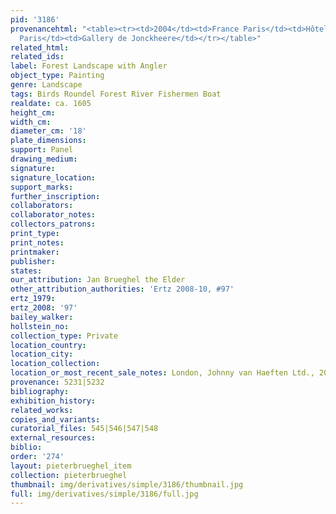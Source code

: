 ```yaml
---
pid: '3186'
provenancehtml: "<table><tr><td>2004</td><td>France Paris</td><td>Hôtel Drouot</td></tr><tr><td>2005</td><td>France
  Paris</td><td>Gallery de Jonckheere</td></tr></table>"
related_html:
related_ids:
label: Forest Landscape with Angler
object_type: Painting
genre: Landscape
tags: Birds Roundel Forest River Fishermen Boat
realdate: ca. 1605
height_cm:
width_cm:
diameter_cm: '18'
plate_dimensions:
support: Panel
drawing_medium:
signature:
signature_location:
support_marks:
further_inscription:
collaborators:
collaborator_notes:
collectors_patrons:
print_type:
print_notes:
printmaker:
publisher:
states:
our_attribution: Jan Brueghel the Elder
other_attribution_authorities: 'Ertz 2008-10, #97'
ertz_1979:
ertz_2008: '97'
bailey_walker:
hollstein_no:
collection_type: Private
location_country:
location_city:
location_collection:
location_or_most_recent_sale_notes: London, Johnny van Haeften Ltd., 2005
provenance: 5231|5232
bibliography:
exhibition_history:
related_works:
copies_and_variants:
curatorial_files: 545|546|547|548
external_resources:
biblio:
order: '274'
layout: pieterbrueghel_item
collection: pieterbrueghel
thumbnail: img/derivatives/simple/3186/thumbnail.jpg
full: img/derivatives/simple/3186/full.jpg
---
```

